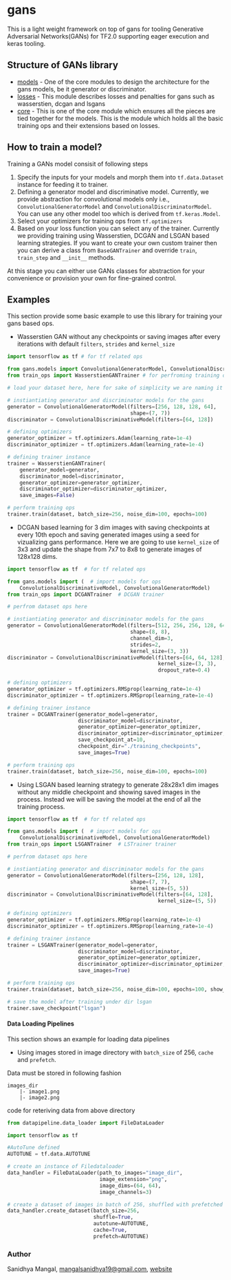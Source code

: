 # gans
This is a light weight framework on top of gans for tooling Generative Adversarial Networks(GANs) for TF2.0 supporting eager execution and keras tooling.

## Structure of GANs library
- [models](./model.py) - One of the core modules to design the architecture for the gans models, be it generator or discriminator.
- [losses](./losses.py) - This module describes losses and penalties for gans such as wasserstien, dcgan and lsgans
- [core](./train_ops) - This is one of the core module which ensures all the pieces are tied together for the models. This is the module which holds all the basic training ops and their extensions based on losses.

## How to train a model?
Training a GANs model consisit of following steps
1. Specify the inputs for your models and morph them into `tf.data.Dataset` instance for feeding it to trainer.
1. Defining a generator model and discriminative model. Currently, we provide abstraction for convolutional models only i.e., `ConvolutionalGeneratorModel` and `ConvolutionalDiscriminatorModel`. You can use any other model too which is derived from `tf.keras.Model`.
1. Select your optimizers for training ops from `tf.optimizers`
1. Based on your loss function you can select any of the trainer. Currently we providing training using Wasserstien, DCGAN and LSGAN based learning strategies. If you want to create your own custom trainer then you can derive a class from `BaseGANTrainer` and override `train`, `train_step` and `__init__` methods.

At this stage you can either use GANs classes for abstraction for your convenience or provision your own for fine-grained control.

## Examples
This section provide some basic example to use this library for training your gans based ops.

* Wasserstien GAN without any checkpoints or saving images after every iterations with default `filters`, `strides` and `kernel_size`
```python
import tensorflow as tf # for tf related ops

from gans.models import ConvolutionalGeneratorModel, ConvolutionalDiscriminativeModel # importing models
from train_ops import WasserstienGANTrainer # for perfroming training ops

# load your dataset here, here for sake of simplicity we are naming it as dataset

# instiantiating generator and discriminator models for the gans
generator = ConvolutionalGeneratorModel(filters=[256, 128, 128, 64],
                                        shape=(7, 7))
discriminator = ConvolutionalDiscriminativeModel(filters=[64, 128])

# defining optimizers
generator_optimizer = tf.optimizers.Adam(learning_rate=1e-4)
discriminator_optimizer = tf.optimizers.Adam(learning_rate=1e-4)

# defining trainer instance
trainer = WasserstienGANTrainer(
    generator_model=generator,
    discriminator_model=discriminator,
    generator_optimizer=generator_optimizer,
    discriminator_optimizer=discriminator_optimizer,
    save_images=False)

# perform training ops
trainer.train(dataset, batch_size=256, noise_dim=100, epochs=100)
```

* DCGAN based learning for 3 dim images with saving checkpoints at every 10th epoch and saving generated images using a seed for vizualizing gans performance. Here we are going to use `kernel_size` of 3x3 and update the shape from 7x7 to 8x8 to generate images of 128x128 dims. 

```python
import tensorflow as tf  # for tf related ops

from gans.models import (  # import models for ops
    ConvolutionalDiscriminativeModel, ConvolutionalGeneratorModel)
from train_ops import DCGANTrainer  # DCGAN trainer

# perfrom dataset ops here

# instiantiating generator and discriminator models for the gans
generator = ConvolutionalGeneratorModel(filters=[512, 256, 256, 128, 64, 32],
                                        shape=(8, 8),
                                        channel_dim=3,
                                        strides=2,
                                        kernel_size=(3, 3))
discriminator = ConvolutionalDiscriminativeModel(filters=[64, 64, 128],
                                                 kernel_size=(3, 3),
                                                 dropout_rate=0.4)

# defining optimizers
generator_optimizer = tf.optimizers.RMSprop(learning_rate=1e-4)
discriminator_optimizer = tf.optimizers.RMSprop(learning_rate=1e-4)

# defining trainer instance
trainer = DCGANTrainer(generator_model=generator,
                       discriminator_model=discriminator,
                       generator_optimizer=generator_optimizer,
                       discriminator_optimizer=discriminator_optimizer,
                       save_checkpoint_at=10,
                       checkpoint_dir="./training_checkpoints",
                       save_images=True)

# perform training ops
trainer.train(dataset, batch_size=256, noise_dim=100, epochs=100)
```

* Using LSGAN based learning strategy to generate 28x28x1 dim images without any middle checkpoint and showing saved images in the process. Instead we will be saving the model at the end of all the training process.
```python
import tensorflow as tf  # for tf related ops

from gans.models import (  # import models for ops
    ConvolutionalDiscriminativeModel, ConvolutionalGeneratorModel)
from train_ops import LSGANTrainer  # LSTrainer trainer

# perfrom dataset ops here

# instiantiating generator and discriminator models for the gans
generator = ConvolutionalGeneratorModel(filters=[256, 128, 128],
                                        shape=(7, 7),
                                        kernel_size=(5, 5))
discriminator = ConvolutionalDiscriminativeModel(filters=[64, 128],
                                                 kernel_size=(5, 5))

# defining optimizers
generator_optimizer = tf.optimizers.RMSprop(learning_rate=1e-4)
discriminator_optimizer = tf.optimizers.RMSprop(learning_rate=1e-4)

# defining trainer instance
trainer = LSGANTrainer(generator_model=generator,
                       discriminator_model=discriminator,
                       generator_optimizer=generator_optimizer,
                       discriminator_optimizer=discriminator_optimizer,
                       save_images=True)

# perform training ops
trainer.train(dataset, batch_size=256, noise_dim=100, epochs=100, show_image=False)

# save the model after training under dir lsgan
trainer.save_checkpoint("lsgan")
```


#### Data Loading Pipelines
This section shows an example for loading data pipelines

* Using images stored in image directory with `batch_size` of 256, `cache` and `prefetch`.

Data must be stored in following fashion
```shell
images_dir
    |- image1.png
    |- image2.png
```

code for reteriving data from above directory
```python
from datapipeline.data_loader import FileDataLoader

import tensorflow as tf

#AutoTune defined
AUTOTUNE = tf.data.AUTOTUNE

# create an instance of Filedataloader
data_handler = FileDataLoader(path_to_images="image_dir",
                              image_extension="png",
                              image_dims=(64, 64),
                              image_channels=3)

# create a dataset of images in batch of 256, shuffled with prefetched and cache
data_handler.create_dataset(batch_size=256,
                            shuffle=True,
                            autotune=AUTOTUNE,
                            cache=True,
                            prefetch=AUTOTUNE)

```

### Author
Sanidhya Mangal, mangalsanidhya19@gmail.com, [website](https://sanidhyamangal.github.io)